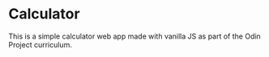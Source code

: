 # Calculator
This is a simple calculator web app made with vanilla JS as part of the Odin Project curriculum.
